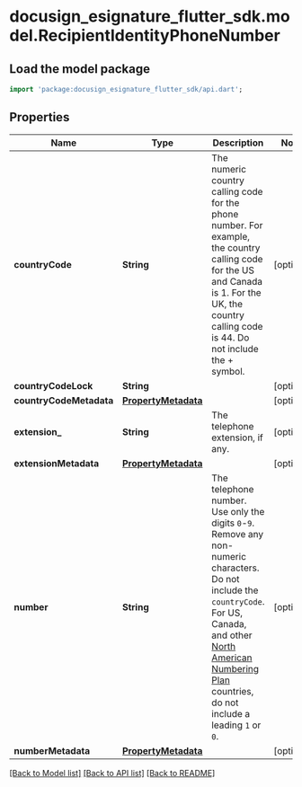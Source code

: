 # docusign_esignature_flutter_sdk.model.RecipientIdentityPhoneNumber

## Load the model package
```dart
import 'package:docusign_esignature_flutter_sdk/api.dart';
```

## Properties
Name | Type | Description | Notes
------------ | ------------- | ------------- | -------------
**countryCode** | **String** | The numeric country calling code for the phone number. For example, the country calling code for the US and Canada is 1. For the UK, the country calling code is 44.  Do not include the + symbol. | [optional] 
**countryCodeLock** | **String** |  | [optional] 
**countryCodeMetadata** | [**PropertyMetadata**](PropertyMetadata.md) |  | [optional] 
**extension_** | **String** | The telephone extension, if any. | [optional] 
**extensionMetadata** | [**PropertyMetadata**](PropertyMetadata.md) |  | [optional] 
**number** | **String** | The telephone number. Use only the digits `0`-`9`. Remove any non-numeric characters.  Do not include the `countryCode`. For US, Canada, and other [North American Numbering Plan](https://en.wikipedia.org/wiki/North_American_Numbering_Plan) countries, do not include a leading `1` or `0`. | [optional] 
**numberMetadata** | [**PropertyMetadata**](PropertyMetadata.md) |  | [optional] 

[[Back to Model list]](../README.md#documentation-for-models) [[Back to API list]](../README.md#documentation-for-api-endpoints) [[Back to README]](../README.md)


